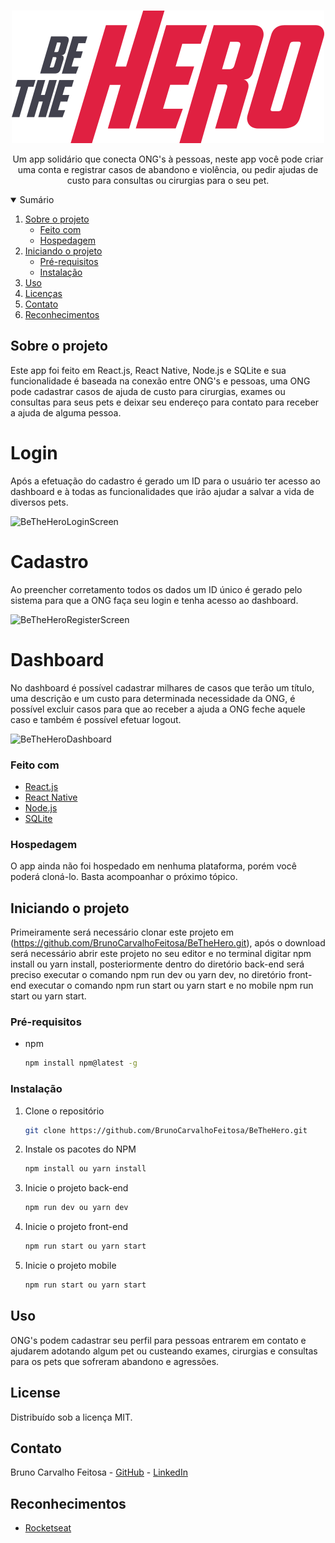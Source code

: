 <!-- PROJECT LOGO -->
<br />
<p align="center">
  <a href="https://github.com/BrunoCarvalhoFeitosa/BeTheHero">
    <img src="/frontend/src/assets/brand.svg" alt="Logo" />
  </a>

  <p align="center">
    Um app solidário que conecta ONG's à pessoas, neste app você pode criar uma conta e registrar casos de abandono e violência, ou pedir ajudas de custo para consultas ou cirurgias para o seu pet.
  </p>
</p>



<!-- TABLE OF CONTENTS -->
<details open="open">
  <summary>Sumário</summary>
  <ol>
    <li>
      <a href="#sobre-o-projeto">Sobre o projeto</a>
      <ul>
        <li><a href="#feito-com">Feito com</a></li>
        <li><a href="#hospedagem">Hospedagem</a></li>
      </ul>
    </li>
    <li>
      <a href="#iniciando-o-projeto">Iniciando o projeto</a>
      <ul>
        <li><a href="#pré-requisitos">Pré-requisitos</a></li>
        <li><a href="#instalação">Instalação</a></li>
      </ul>
    </li>
    <li><a href="#uso">Uso</a></li>
    <li><a href="#license">Licenças</a></li>
    <li><a href="#contato">Contato</a></li>
    <li><a href="#reconhecimentos">Reconhecimentos</a></li>
  </ol>
</details>



<!-- ABOUT THE PROJECT -->
## Sobre o projeto
Este app foi feito em React.js, React Native, Node.js e SQLite e sua funcionalidade é baseada na conexão entre ONG's e pessoas, uma ONG pode cadastrar casos de ajuda de custo para cirurgias, exames ou consultas para seus pets e deixar seu endereço para contato para receber a ajuda de alguma pessoa.

# Login
Após a efetuação do cadastro é gerado um ID para o usuário ter acesso ao dashboard e à todas as funcionalidades que irão ajudar a salvar a vida de diversos pets.

![BeTheHeroLoginScreen](https://user-images.githubusercontent.com/46093815/133952770-abe3d731-3409-4dda-88bf-c4e794498f63.png)

# Cadastro
Ao preencher corretamento todos os dados um ID único é gerado pelo sistema para que a ONG faça seu login e tenha acesso ao dashboard.

![BeTheHeroRegisterScreen](https://user-images.githubusercontent.com/46093815/133953290-f3b71b13-625b-416b-9452-f8743758a775.png)

# Dashboard
No dashboard é possível cadastrar milhares de casos que terão um título, uma descrição e um custo para determinada necessidade da ONG, é possível excluir casos para que ao receber a ajuda a ONG feche aquele caso e também é possível efetuar logout.

![BeTheHeroDashboard](https://user-images.githubusercontent.com/46093815/133953440-50115db3-85c0-4c84-9efe-5444575be2de.png)


### Feito com

* [React.js](https://pt-br.reactjs.org/)
* [React Native](https://reactnative.dev/)
* [Node.js](https://nodejs.org/en/)
* [SQLite](https://www.sqlite.org/index.html)

### Hospedagem

O app ainda não foi hospedado em nenhuma plataforma, porém você poderá cloná-lo. Basta acompoanhar o próximo tópico.

<!-- GETTING STARTED -->
## Iniciando o projeto

Primeiramente será necessário clonar este projeto em (https://github.com/BrunoCarvalhoFeitosa/BeTheHero.git), após o download será necessário abrir este projeto no seu
editor e no terminal digitar npm install ou yarn install, posteriormente dentro do diretório back-end será preciso executar o comando npm run dev ou yarn dev, no diretório front-end executar o comando npm run start ou yarn start e no mobile npm run start ou yarn start. 

### Pré-requisitos

* npm
  ```sh
  npm install npm@latest -g
  ```

### Instalação

1. Clone o repositório
   ```sh
   git clone https://github.com/BrunoCarvalhoFeitosa/BeTheHero.git
   ```
2. Instale os pacotes do NPM
   ```sh
   npm install ou yarn install
   ```
   
3. Inicie o projeto back-end
   ```sh
   npm run dev ou yarn dev
   ```   
4. Inicie o projeto front-end
   ```sh
   npm run start ou yarn start
   ```
      
5. Inicie o projeto mobile
   ```sh
   npm run start ou yarn start
   ```


<!-- USAGE EXAMPLES -->
## Uso

ONG's podem cadastrar seu perfil para pessoas entrarem em contato e ajudarem adotando algum pet ou custeando exames, cirurgias e consultas para os pets que sofreram abandono e agressões.


<!-- LICENSE -->
## License

Distribuído sob a licença MIT.

<!-- CONTACT -->
## Contato

Bruno Carvalho Feitosa - [GitHub](https://github.com/BrunoCarvalhoFeitosa) - [LinkedIn](https://www.linkedin.com/in/bruno-carvalho-feitosa/)


<!-- ACKNOWLEDGEMENTS -->
## Reconhecimentos
* [Rocketseat](https://rocketseat.com.br/)
